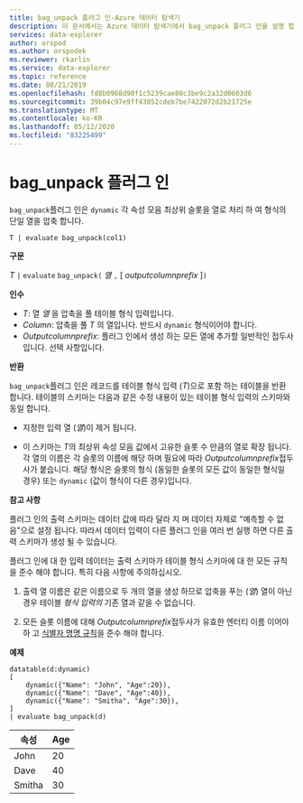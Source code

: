 ```yaml
---
title: bag_unpack 플러그 인-Azure 데이터 탐색기
description: 이 문서에서는 Azure 데이터 탐색기에서 bag_unpack 플러그 인을 설명 합니다.
services: data-explorer
author: orspod
ms.author: orspodek
ms.reviewer: rkarlin
ms.service: data-explorer
ms.topic: reference
ms.date: 08/21/2019
ms.openlocfilehash: fd8b0968d90f1c5239cae80c3be9c2a32d0603d6
ms.sourcegitcommit: 39b04c97e9ff43052cdeb7be7422072d2b21725e
ms.translationtype: MT
ms.contentlocale: ko-KR
ms.lasthandoff: 05/12/2020
ms.locfileid: "83225499"
---
```

# <a name="bag_unpack-plugin"></a>bag_unpack 플러그 인

`bag_unpack`플러그 인은 `dynamic` 각 속성 모음 최상위 슬롯을 열로 처리 하 여 형식의 단일 열을 압축 합니다.

    T | evaluate bag_unpack(col1)

**구문**

*T* `|` `evaluate` `bag_unpack(` *열* `,` [ *outputcolumnprefix* ]`)`

**인수**

* *T*: 열 *열* 을 압축을 풀 테이블 형식 입력입니다.
* *Column*: 압축을 풀 *T* 의 열입니다. 반드시 `dynamic` 형식이어야 합니다.
* *Outputcolumnprefix*: 플러그 인에서 생성 하는 모든 열에 추가할 일반적인 접두사입니다.
  선택 사항입니다.

**반환**

`bag_unpack`플러그 인은 레코드를 테이블 형식 입력 (*T*)으로 포함 하는 테이블을 반환 합니다. 테이블의 스키마는 다음과 같은 수정 내용이 있는 테이블 형식 입력의 스키마와 동일 합니다.

* 지정한 입력 열 (*열*)이 제거 됩니다.

* 이 스키마는 *T*의 최상위 속성 모음 값에서 고유한 슬롯 수 만큼의 열로 확장 됩니다. 각 열의 이름은 각 슬롯의 이름에 해당 하며 필요에 따라 *Outputcolumnprefix*접두사가 붙습니다. 해당 형식은 슬롯의 형식 (동일한 슬롯의 모든 값이 동일한 형식일 경우) 또는 `dynamic` (값이 형식이 다른 경우)입니다.

**참고 사항**

플러그 인의 출력 스키마는 데이터 값에 따라 달라 지 며 데이터 자체로 "예측할 수 없음"으로 설정 됩니다. 따라서 데이터 입력이 다른 플러그 인을 여러 번 실행 하면 다른 출력 스키마가 생성 될 수 있습니다.

플러그 인에 대 한 입력 데이터는 출력 스키마가 테이블 형식 스키마에 대 한 모든 규칙을 준수 해야 합니다. 특히 다음 사항에 주의하십시오.

1. 출력 열 이름은 같은 이름으로 두 개의 열을 생성 하므로 압축을 푸는 (*열*) 열이 아닌 경우 테이블 *형식 입력의* 기존 열과 같을 수 없습니다.

2. 모든 슬롯 이름에 대해 *Outputcolumnprefix*접두사가 유효한 엔터티 이름 이어야 하 고 [식별자 명명 규칙](./schema-entities/entity-names.md#identifier-naming-rules)을 준수 해야 합니다.

**예제**

<!-- csl: https://help.kusto.windows.net:443/Samples -->
```kusto
datatable(d:dynamic)
[
    dynamic({"Name": "John", "Age":20}),
    dynamic({"Name": "Dave", "Age":40}),
    dynamic({"Name": "Smitha", "Age":30}),
]
| evaluate bag_unpack(d)
```

|속성  |Age|
|------|---|
|John  |20 |
|Dave  |40 |
|Smitha|30 |
